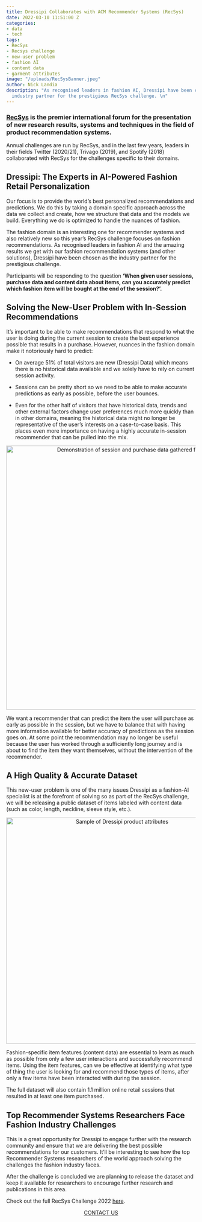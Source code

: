 ```yaml
---
title: Dressipi Collaborates with ACM Recommender Systems (RecSys)
date: 2022-03-10 11:51:00 Z
categories:
- data
- tech
tags:
- RecSys
- Recsys challenge
- new-user problem
- fashion AI
- content data
- garment attributes
image: "/uploads/RecSysBanner.jpeg"
author: Nick Landia
description: "As recognised leaders in fashion AI, Dressipi have been chosen as the
  industry partner for the prestigious RecSys challenge. \n"
---
```


### [RecSys](https://recsys.acm.org/recsys22/) is the premier international forum for the presentation of new research results, systems and techniques in the field of product recommendation systems. 

Annual challenges are run by RecSys, and in the last few years, leaders in their fields Twitter (2020/21), Trivago (2019), and Spotify (2018) collaborated with RecSys for the challenges specific to their domains. 

## Dressipi: The Experts in AI-Powered Fashion Retail Personalization

Our focus is to provide the world’s best personalized recommendations and predictions. We do this by taking a domain specific approach across the data we collect and create, how we structure that data and the models we build. Everything we do is optimized to handle the nuances of fashion.

The fashion domain is an interesting one for recommender systems and also relatively new so this year’s RecSys challenge focuses on fashion recommendations. As recognised leaders in fashion AI and the amazing results we get with our fashion recommendation systems (and other solutions), Dressipi have been chosen as the industry partner for the prestigious challenge. 

Participants will be responding to the question **‘When given user sessions, purchase data and content data about items, can you accurately predict which fashion item will be bought at the end of the session?’.**

## Solving the New-User Problem with In-Session Recommendations

It’s important to be able to make recommendations that respond to what the user is doing during the current session to create the best experience possible that results in a purchase. However, nuances in the fashion domain make it notoriously hard to predict:

* On average 51% of total visitors are new (Dressipi Data) which means there is no historical data available and we solely have to rely on current session activity.

* Sessions can be pretty short so we need to be able to make accurate predictions as early as possible, before the user bounces.

* Even for the other half of visitors that have historical data, trends and other external factors change user preferences much more quickly than in other domains, meaning the historical data might no longer be representative of the user’s interests on a case-to-case basis. This places even more importance on having a highly accurate in-session recommender that can be pulled into the mix.

<p style="text-align:center"><img style="margin-left: 0px; width: 700px;" alt="Demonstration of session and purchase data gathered from visitors" src="/uploads/RecSys1.JPG"/></p>

We want a recommender that can predict the item the user will purchase as early as possible in the session, but we have to balance that with having more information available for better accuracy of predictions as the session goes on. At some point the recommendation may no longer be useful because the user has worked through a sufficiently long journey and is about to find the item they want themselves, without the intervention of the recommender.

## A High Quality & Accurate Dataset

This new-user problem is one of the many issues Dressipi as a fashion-AI specialist is at the forefront of solving so as part of the RecSys challenge, we will be releasing a public dataset of items labeled with content data (such as color, length, neckline, sleeve style, etc.).

<p style="text-align:center"><img style="margin-left: 0px; width: 600px;" alt="Sample of Dressipi product attributes" src="/uploads/RecSys2.JPG"/></p>

Fashion-specific item features (content data) are essential to learn as much as possible from only a few user interactions and successfully recommend items. Using the item features, can we be effective at identifying what type of thing the user is looking for and recommend those types of items, after only a few items have been interacted with during the session.

The full dataset will also contain 1.1 million online retail sessions that resulted in at least one item purchased. 

## Top Recommender Systems Researchers Face Fashion Industry Challenges

This is a great opportunity for Dressipi to engage further with the research community and ensure that we are delivering the best possible recommendations for our customers. It’ll be interesting to see how the top Recommender Systems researchers of the world approach solving the challenges the fashion industry faces. 

After the challenge is concluded we are planning to release the dataset and keep it available for researchers to encourage further research and publications in this area.

Check out the full RecSys Challenge 2022 [here](http://www.recsyschallenge.com/2022/).

<p style="text-align:center"><a href="/contact/" class="button button-primary">CONTACT US</a></p>
